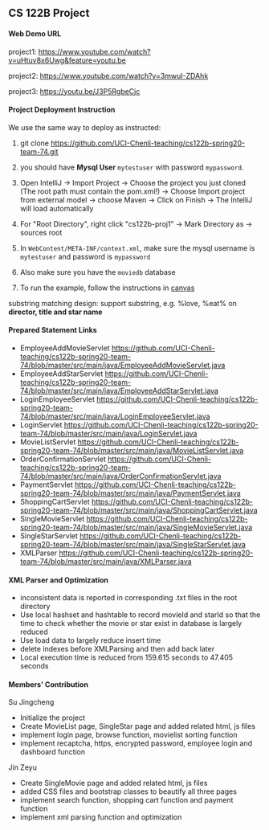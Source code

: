 ## CS 122B Project 

#### Web Demo URL

project1: https://www.youtube.com/watch?v=uHtuv8x6Uwg&feature=youtu.be

project2: https://www.youtube.com/watch?v=3mwuI-ZDAhk

project3: https://youtu.be/J3P5RgbeCjc


#### Project Deployment Instruction

We use the same way to deploy as instructed:

  1.  git clone https://github.com/UCI-Chenli-teaching/cs122b-spring20-team-74.git

  2.   you should have **Mysql User**  `mytestuser`  with password `mypassword`.

  3. 
     Open IntelliJ -> Import Project -> Choose the project you just cloned (The root path must contain the pom.xml!) -> Choose Import project from external model -> choose Maven -> Click on Finish -> The IntelliJ will load automatically

  4. For "Root Directory", right click "cs122b-proj1" -> Mark Directory as -> sources root

  5. In `WebContent/META-INF/context.xml`, make sure the mysql username is `mytestuser` and password is `mypassword`

  6. Also make sure you have the `moviedb` database

  7. To run the example, follow the instructions in [canvas](https://canvas.eee.uci.edu/courses/26486/pages/intellij-idea-tomcat-configuration)

substring matching design: support substring, e.g. %love, %eat% on __director, title and star name__

#### Prepared Statement Links
 - EmployeeAddMovieServlet https://github.com/UCI-Chenli-teaching/cs122b-spring20-team-74/blob/master/src/main/java/EmployeeAddMovieServlet.java
 - EmployeeAddStarServlet https://github.com/UCI-Chenli-teaching/cs122b-spring20-team-74/blob/master/src/main/java/EmployeeAddStarServlet.java
 - LoginEmployeeServlet https://github.com/UCI-Chenli-teaching/cs122b-spring20-team-74/blob/master/src/main/java/LoginEmployeeServlet.java
 - LoginServlet https://github.com/UCI-Chenli-teaching/cs122b-spring20-team-74/blob/master/src/main/java/LoginServlet.java
 - MovieListServlet https://github.com/UCI-Chenli-teaching/cs122b-spring20-team-74/blob/master/src/main/java/MovieListServlet.java
 - OrderConfirmationServlet https://github.com/UCI-Chenli-teaching/cs122b-spring20-team-74/blob/master/src/main/java/OrderConfirmationServlet.java
 - PaymentServlet https://github.com/UCI-Chenli-teaching/cs122b-spring20-team-74/blob/master/src/main/java/PaymentServlet.java
 - ShoppingCartServlet https://github.com/UCI-Chenli-teaching/cs122b-spring20-team-74/blob/master/src/main/java/ShoppingCartServlet.java
 - SingleMovieServlet https://github.com/UCI-Chenli-teaching/cs122b-spring20-team-74/blob/master/src/main/java/SingleMovieServlet.java
 - SingleStarServlet https://github.com/UCI-Chenli-teaching/cs122b-spring20-team-74/blob/master/src/main/java/SingleStarServlet.java
 - XMLParser https://github.com/UCI-Chenli-teaching/cs122b-spring20-team-74/blob/master/src/main/java/XMLParser.java
 
#### XML Parser and Optimization
 - inconsistent data is reported in corresponding .txt files in the root directory
 - Use local hashset and hashtable to record movieId and starId so that the time to check whether the movie or star exist in database is largely reduced
 - Use load data to largely reduce insert time
 - delete indexes before XMLParsing and then add back later
 - Local execution time is reduced from 159.615 seconds to 47.405 seconds

#### Members' Contribution

Su Jingcheng

- Initialize the project
- Create MovieList page, SingleStar page and added related html, js files
- implement login page, browse function, movielist sorting function
- implement recaptcha, https, encrypted password, employee login and dashboard function

  

Jin Zeyu

- Create SingleMovie page and added related html, js files
- added CSS files and bootstrap classes to beautify all three pages
- implement search function, shopping cart function and payment function
- implement xml parsing function and optimization
